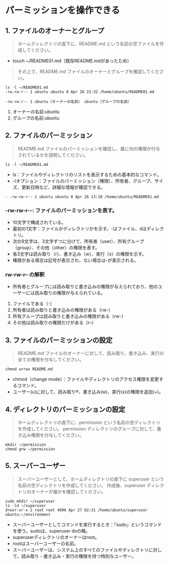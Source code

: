 # パーミッションを操作できる
## 1. ファイルのオーナーとグループ
> ホームディレクトリの直下に、README.md という名前の空ファイルを作成してください。
- touch ~/README01.md（既存README.mdがあったため）

> その上で、README.md ファイルのオーナーとグループを確認してください。
```ubuntu
ls -l ~/README01.md
-rw-rw-r-- 1 ubuntu ubuntu 0 Apr 26 23:32 /home/ubuntu/README01.md

-rw-rw-r-- 1 ubuntu（オーナーの名前） ubuntu（グループの名前）
```
1. オーナーの名前:ubuntu
2. グループの名前:ubuntu

## 2. ファイルのパーミッション
> README.md ファイルのパーミッションを確認し、誰に何の権限が付与されているかを説明してください。

```ubuntu
ls -l ~/README01.md
```
- ls：ファイルやディレクトリのリストを表示するための基本的なコマンド。
- -lオプション：ファイルのパーミッション（権限）、所有者、グループ、サイズ、更新日時など、詳細な情報が確認できる。
```ubuntu
- -rw-rw-r-- 1 ubuntu ubuntu 0 Apr 26 13:10 /home/ubuntu/README01.md
```
### -rw-rw-r--: ファイルのパーミッションを表す。
- 10文字で構成されている。
- 最初の1文字：ファイルかディレクトリかを示す。-はファイル、dはディレクトリ。
- 次の9文字は、3文字ずつに分けて、所有者（user）、所有グループ（group）、その他（other）の権限を表す。
- 各3文字は読み取り（r）、書き込み（w）、実行（x）の権限を示す。
- 権限がある場合は記号が表示され、ない場合は-が表示される。
### rw-rw-r– の解釈

- 所有者とグループには読み取りと書き込みの権限が与えられており、他のユーザーには読み取りの権限が与えられている。

1. ファイルである（-）
2. 所有者は読み取りと書き込みの権限がある（rw-）
3. 所有グループは読み取りと書き込みの権限がある（rw-）
4. その他は読み取りの権限だけがある（r–）


## 3. ファイルのパーミッションの設定
> README.md ファイルのオーナーに対して、読み取り、書き込み、実行の全ての権限を付与してください。
```ubuntu
chmod u+rwx README.md
```
- chmod（change mode）：ファイルやディレクトリのアクセス権限を変更するコマンド。
- ユーザー(u)に対して、読み取り®、書き込み(w)、実行(x)の権限を追加(+)。

## 4. ディレクトリのパーミッションの設定
> ホームディレクトリの直下に、permission という名前の空ディレクトリを作成してください。
> permission ディレクトリのグループに対して、書き込み権限を付与してください。
```ubuntu
mkdir ~/permission
chmod g+w ~/permission
```

## 5. スーパーユーザー
> スーパーユーザーとして、ホームディレクトリの直下に superuser という名前の空ディレクトリを作成してください。
> 作成後、superuser ディレクトリのオーナーが誰かを確認してください。
```ubuntu
sudo mkdir ~/superuser
ls -ld ~/superuser
drwxr-xr-x 2 root root 4096 Apr 27 02:31 /home/ubuntu/superuser
ubuntu:~/environment
```
- スーパーユーザーとしてコマンドを実行するとき：「sudo」というコマンドを使う。sudoは、superuser doの略。
- superuserディレクトリのオーナーはroot。
- rootはスーパーユーザーの名前。
- スーパーユーザーは、システム上のすべてのファイルやディレクトリに対して、読み取り・書き込み・実行の権限を持つ特別なユーザー。
